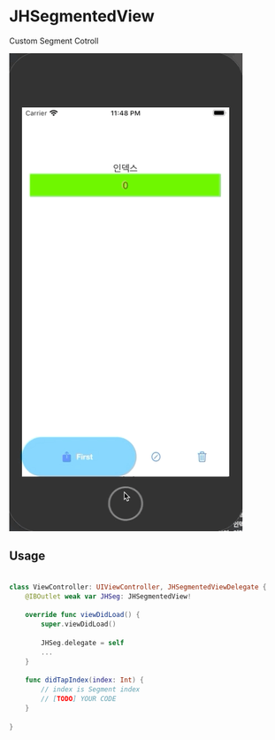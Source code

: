 # JHSegmentedView

Custom Segment Cotroll

![](SegmentedViewSample/SegmentView.gif)

## Usage

```Swift

class ViewController: UIViewController, JHSegmentedViewDelegate {
    @IBOutlet weak var JHSeg: JHSegmentedView!

    override func viewDidLoad() {
        super.viewDidLoad()
        
        JHSeg.delegate = self
        ...
    }

    func didTapIndex(index: Int) {
        // index is Segment index
        // [TODO] YOUR CODE
    }

}

```

